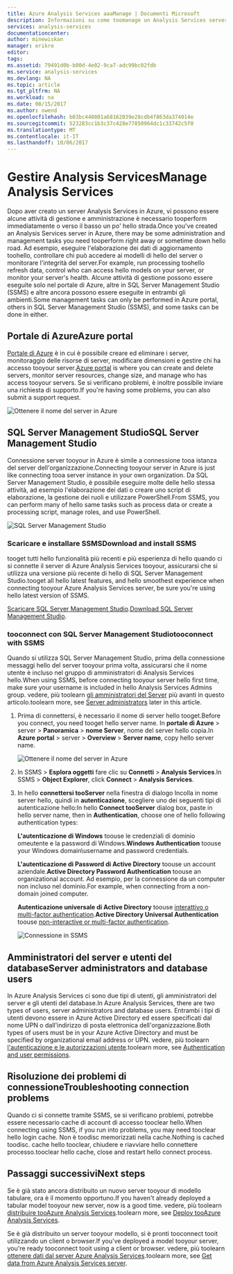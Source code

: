```yaml
---
title: Azure Analysis Services aaaManage | Documenti Microsoft
description: Informazioni su come toomanage un Analysis Services server in Azure.
services: analysis-services
documentationcenter: 
author: minewiskan
manager: erikre
editor: 
tags: 
ms.assetid: 79491d0b-b00d-4e02-9ca7-adc99bc02fdb
ms.service: analysis-services
ms.devlang: NA
ms.topic: article
ms.tgt_pltfrm: NA
ms.workload: na
ms.date: 08/15/2017
ms.author: owend
ms.openlocfilehash: b03bc440801a68162039e28cdb4f863da374014e
ms.sourcegitcommit: 523283cc1b3c37c428e77850964dc1c33742c5f0
ms.translationtype: MT
ms.contentlocale: it-IT
ms.lasthandoff: 10/06/2017
---
```

# <a name="manage-analysis-services"></a><span data-ttu-id="146c6-103">Gestire Analysis Services</span><span class="sxs-lookup"><span data-stu-id="146c6-103">Manage Analysis Services</span></span>
<span data-ttu-id="146c6-104">Dopo aver creato un server Analysis Services in Azure, vi possono essere alcune attività di gestione e amministrazione è necessario tooperform immediatamente o verso il basso un po' hello strada.</span><span class="sxs-lookup"><span data-stu-id="146c6-104">Once you've created an Analysis Services server in Azure, there may be some administration and management tasks you need tooperform right away or sometime down hello road.</span></span> <span data-ttu-id="146c6-105">Ad esempio, eseguire l'elaborazione dei dati di aggiornamento toohello, controllare chi può accedere ai modelli di hello del server o monitorare l'integrità del server.</span><span class="sxs-lookup"><span data-stu-id="146c6-105">For example, run processing toohello refresh data, control who can access hello models on your server, or monitor your server's health.</span></span> <span data-ttu-id="146c6-106">Alcune attività di gestione possono essere eseguite solo nel portale di Azure, altre in SQL Server Management Studio (SSMS) e altre ancora possono essere eseguite in entrambi gli ambienti.</span><span class="sxs-lookup"><span data-stu-id="146c6-106">Some management tasks can only be performed in Azure portal, others in SQL Server Management Studio (SSMS), and some tasks can be done in either.</span></span>

## <a name="azure-portal"></a><span data-ttu-id="146c6-107">Portale di Azure</span><span class="sxs-lookup"><span data-stu-id="146c6-107">Azure portal</span></span>
<span data-ttu-id="146c6-108">[Portale di Azure](http://portal.azure.com/) è in cui è possibile creare ed eliminare i server, monitoraggio delle risorse di server, modificare dimensioni e gestire chi ha accesso tooyour server.</span><span class="sxs-lookup"><span data-stu-id="146c6-108">[Azure portal](http://portal.azure.com/) is where you can create and delete servers, monitor server resources, change size, and manage who has access tooyour servers.</span></span>  <span data-ttu-id="146c6-109">Se si verificano problemi, è inoltre possibile inviare una richiesta di supporto.</span><span class="sxs-lookup"><span data-stu-id="146c6-109">If you're having some problems, you can also submit a support request.</span></span>

![Ottenere il nome del server in Azure](./media/analysis-services-manage/aas-manage-portal.png)

## <a name="sql-server-management-studio"></a><span data-ttu-id="146c6-111">SQL Server Management Studio</span><span class="sxs-lookup"><span data-stu-id="146c6-111">SQL Server Management Studio</span></span>
<span data-ttu-id="146c6-112">Connessione server tooyour in Azure è simile a connessione tooa istanza del server dell'organizzazione.</span><span class="sxs-lookup"><span data-stu-id="146c6-112">Connecting tooyour server in Azure is just like connecting tooa server instance in your own organization.</span></span> <span data-ttu-id="146c6-113">Da SQL Server Management Studio, è possibile eseguire molte delle hello stessa attività, ad esempio l'elaborazione dei dati o creare uno script di elaborazione, la gestione dei ruoli e utilizzare PowerShell.</span><span class="sxs-lookup"><span data-stu-id="146c6-113">From SSMS, you can perform many of hello same tasks such as process data or create a processing script, manage roles, and use PowerShell.</span></span>
  
![SQL Server Management Studio](./media/analysis-services-manage/aas-manage-ssms.png)

### <a name="download-and-install-ssms"></a><span data-ttu-id="146c6-115">Scaricare e installare SSMS</span><span class="sxs-lookup"><span data-stu-id="146c6-115">Download and install SSMS</span></span>
<span data-ttu-id="146c6-116">tooget tutti hello funzionalità più recenti e più esperienza di hello quando ci si connette il server di Azure Analysis Services tooyour, assicurarsi che si utilizza una versione più recente di hello di SQL Server Management Studio.</span><span class="sxs-lookup"><span data-stu-id="146c6-116">tooget all hello latest features, and hello smoothest experience when connecting tooyour Azure Analysis Services server, be sure you're using hello latest version of SSMS.</span></span> 

<span data-ttu-id="146c6-117">[Scaricare SQL Server Management Studio](https://docs.microsoft.com/sql/ssms/download-sql-server-management-studio-ssms).</span><span class="sxs-lookup"><span data-stu-id="146c6-117">[Download SQL Server Management Studio](https://docs.microsoft.com/sql/ssms/download-sql-server-management-studio-ssms).</span></span>


### <a name="tooconnect-with-ssms"></a><span data-ttu-id="146c6-118">tooconnect con SQL Server Management Studio</span><span class="sxs-lookup"><span data-stu-id="146c6-118">tooconnect with SSMS</span></span>
 <span data-ttu-id="146c6-119">Quando si utilizza SQL Server Management Studio, prima della connessione messaggi hello del server tooyour prima volta, assicurarsi che il nome utente è incluso nel gruppo di amministratori di Analysis Services hello.</span><span class="sxs-lookup"><span data-stu-id="146c6-119">When using SSMS, before connecting tooyour server hello first time, make sure your username is included in hello Analysis Services Admins group.</span></span> <span data-ttu-id="146c6-120">vedere, più toolearn [gli amministratori del Server](#server-administrators) più avanti in questo articolo.</span><span class="sxs-lookup"><span data-stu-id="146c6-120">toolearn more, see [Server administrators](#server-administrators) later in this article.</span></span>

1. <span data-ttu-id="146c6-121">Prima di connettersi, è necessario il nome di server hello tooget.</span><span class="sxs-lookup"><span data-stu-id="146c6-121">Before you connect, you need tooget hello server name.</span></span> <span data-ttu-id="146c6-122">In **portale di Azure** > server > **Panoramica** > **nome Server**, nome del server hello copia.</span><span class="sxs-lookup"><span data-stu-id="146c6-122">In **Azure portal** > server > **Overview** > **Server name**, copy hello server name.</span></span>
   
    ![Ottenere il nome del server in Azure](./media/analysis-services-deploy/aas-deploy-get-server-name.png)
2. <span data-ttu-id="146c6-124">In SSMS > **Esplora oggetti** fare clic su **Connetti** > **Analysis Services**.</span><span class="sxs-lookup"><span data-stu-id="146c6-124">In SSMS > **Object Explorer**, click **Connect** > **Analysis Services**.</span></span>
3. <span data-ttu-id="146c6-125">In hello **connettersi tooServer** nella finestra di dialogo Incolla in nome server hello, quindi in **autenticazione**, scegliere uno dei seguenti tipi di autenticazione hello:</span><span class="sxs-lookup"><span data-stu-id="146c6-125">In hello **Connect tooServer** dialog box, paste in hello server name, then in **Authentication**, choose one of hello following authentication types:</span></span>
   
    <span data-ttu-id="146c6-126">**L'autenticazione di Windows** toouse le credenziali di dominio omeutente e la password di Windows.</span><span class="sxs-lookup"><span data-stu-id="146c6-126">**Windows Authentication** toouse your Windows domain\username and password credentials.</span></span>

    <span data-ttu-id="146c6-127">**L'autenticazione di Password di Active Directory** toouse un account aziendale.</span><span class="sxs-lookup"><span data-stu-id="146c6-127">**Active Directory Password Authentication** toouse an organizational account.</span></span> <span data-ttu-id="146c6-128">Ad esempio, per la connessione da un computer non incluso nel dominio.</span><span class="sxs-lookup"><span data-stu-id="146c6-128">For example, when connecting from a non-domain joined computer.</span></span>

    <span data-ttu-id="146c6-129">**Autenticazione universale di Active Directory** toouse [interattivo o multi-factor authentication](../sql-database/sql-database-ssms-mfa-authentication.md).</span><span class="sxs-lookup"><span data-stu-id="146c6-129">**Active Directory Universal Authentication** toouse [non-interactive or multi-factor authentication](../sql-database/sql-database-ssms-mfa-authentication.md).</span></span> 
   
    ![Connessione in SSMS](./media/analysis-services-manage/aas-manage-connect-ssms.png)

## <a name="server-administrators-and-database-users"></a><span data-ttu-id="146c6-131">Amministratori del server e utenti del database</span><span class="sxs-lookup"><span data-stu-id="146c6-131">Server administrators and database users</span></span>
<span data-ttu-id="146c6-132">In Azure Analysis Services ci sono due tipi di utenti, gli amministratori del server e gli utenti del database.</span><span class="sxs-lookup"><span data-stu-id="146c6-132">In Azure Analysis Services, there are two types of users, server administrators and database users.</span></span> <span data-ttu-id="146c6-133">Entrambi i tipi di utenti devono essere in Azure Active Directory ed essere specificati dal nome UPN o dall'indirizzo di posta elettronica dell'organizzazione.</span><span class="sxs-lookup"><span data-stu-id="146c6-133">Both types of users must be in your Azure Active Directory and must be specified by organizational email address or UPN.</span></span> <span data-ttu-id="146c6-134">vedere, più toolearn [l'autenticazione e le autorizzazioni utente](analysis-services-manage-users.md).</span><span class="sxs-lookup"><span data-stu-id="146c6-134">toolearn more, see [Authentication and user permissions](analysis-services-manage-users.md).</span></span>


## <a name="troubleshooting-connection-problems"></a><span data-ttu-id="146c6-135">Risoluzione dei problemi di connessione</span><span class="sxs-lookup"><span data-stu-id="146c6-135">Troubleshooting connection problems</span></span>
<span data-ttu-id="146c6-136">Quando ci si connette tramite SSMS, se si verificano problemi, potrebbe essere necessario cache di account di accesso tooclear hello.</span><span class="sxs-lookup"><span data-stu-id="146c6-136">When connecting using SSMS, if you run into problems, you may need tooclear hello login cache.</span></span> <span data-ttu-id="146c6-137">Non è toodisc memorizzati nella cache.</span><span class="sxs-lookup"><span data-stu-id="146c6-137">Nothing is cached toodisc.</span></span> <span data-ttu-id="146c6-138">cache hello tooclear, chiudere e riavviare hello connettere processo.</span><span class="sxs-lookup"><span data-stu-id="146c6-138">tooclear hello cache, close and restart hello connect process.</span></span> 

## <a name="next-steps"></a><span data-ttu-id="146c6-139">Passaggi successivi</span><span class="sxs-lookup"><span data-stu-id="146c6-139">Next steps</span></span>
<span data-ttu-id="146c6-140">Se è già stato ancora distribuito un nuovo server tooyour di modello tabulare, ora è il momento opportuno.</span><span class="sxs-lookup"><span data-stu-id="146c6-140">If you haven't already deployed a tabular model tooyour new server, now is a good time.</span></span> <span data-ttu-id="146c6-141">vedere, più toolearn [distribuire tooAzure Analysis Services](analysis-services-deploy.md).</span><span class="sxs-lookup"><span data-stu-id="146c6-141">toolearn more, see [Deploy tooAzure Analysis Services](analysis-services-deploy.md).</span></span>

<span data-ttu-id="146c6-142">Se è già distribuito un server tooyour modello, si è pronti tooconnect tooit utilizzando un client o browser.</span><span class="sxs-lookup"><span data-stu-id="146c6-142">If you've deployed a model tooyour server, you're ready tooconnect tooit using a client or browser.</span></span> <span data-ttu-id="146c6-143">vedere, più toolearn [ottenere dati dal server Azure Analysis Services](analysis-services-connect.md).</span><span class="sxs-lookup"><span data-stu-id="146c6-143">toolearn more, see [Get data from Azure Analysis Services server](analysis-services-connect.md).</span></span>

